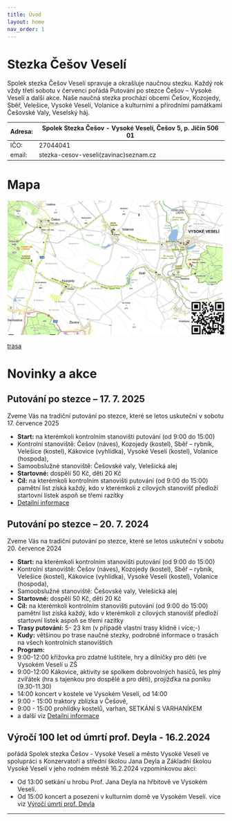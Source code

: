 ```yaml
---
title: Úvod
layout: home
nav_order: 1
---
```


# Stezka Češov Veselí

Spolek stezka Češov Veselí spravuje a okrašluje naučnou stezku. Každý rok vždy třetí sobotu v červenci pořádá Putování po stezce Češov – Vysoké Veselí a další akce. Naše naučná stezka prochází obcemi Češov, Kozojedy, Sběř, Velešice, Vysoké Veselí, Volanice a kulturními a přírodními památkami Češovské Valy, Veselský háj.

| Adresa:| Spolek Stezka Češov - Vysoké Veselí, Češov 5, p. Jičín 506 01|
|--|--|
| IČO:| 27044041|
| email: | stezka-cesov-veseli(zavinac)seznam.cz | 

# Mapa

![mapa](img/stezka-mapa.png)

[trasa](trasa.html)

# Novinky a akce


## Putování po stezce – 17. 7. 2025
Zveme Vás na tradiční putování po stezce, které se letos uskuteční v sobotu 17. července 2025
- **Start:** na kterémkoli kontrolním stanovišti putování (od 9:00 do 15:00)
- Kontrolní stanoviště: Češov (náves), Kozojedy (kostel), Sběř – rybník, Velešice (kostel), Kákovice (vyhlídka), Vysoké Veselí (kostel), Volanice (hospoda),
- Samoobslužné stanoviště: Češovské valy, Velešická alej
- **Startovné:** dospělí 50 Kč, děti 20 Kč
- **Cíl:**  na kterémkoli kontrolním stanovišti putování (od 9:00 do 15:00)
pamětní list získá každý, kdo v kterémkoli z cílových stanovišť předloží startovní lístek aspoň se třemi razítky
- [Detailní informace](putovani2025.html)
  
## Putování po stezce – 20. 7. 2024
Zveme Vás na tradiční putování po stezce, které se letos uskuteční v sobotu 20. července 2024
- **Start:** na kterémkoli kontrolním stanovišti putování (od 9:00 do 15:00)
- Kontrolní stanoviště: Češov (náves), Kozojedy (kostel), Sběř – rybník, Velešice (kostel), Kákovice (vyhlídka), Vysoké Veselí (kostel), Volanice (hospoda),
- Samoobslužné stanoviště: Češovské valy, Velešická alej
- **Startovné:** dospělí 50 Kč, děti 20 Kč
- **Cíl:**  na kterémkoli kontrolním stanovišti putování (od 9:00 do 15:00)
pamětní list získá každý, kdo v kterémkoli z cílových stanovišť předloží startovní lístek aspoň se třemi razítky
- **Trasy putování:** 5- 23 km (v případě vlastní trasy klidně i více;-)
- **Kudy:** většinou po trase naučné stezky, podrobné informace o trasách na všech kontrolních stanovištích
- **Program:**
- 9:00-12:00 křížovka pro zdatné luštitele, hry a dílničky pro děti (ve Vysokém Veselí u ZŠ
- 9:00-12:00 Kákovice, aktivity se spolkem dobrovolných hasičů, les plný zvířátek (hra s tajenkou pro dospělé a pro děti), projížďka na poníku (9.30-11.30)
- 14:00 koncert v kostele ve Vysokém Veselí, od 14:00
- 9:00 - 15:00 traktory zblízka v Češově,
- 9:00 - 15:00 prohlídky kostelů, varhan, SETKÁNÍ S VARHANÍKEM
- a další viz [Detailní informace](putovani2024.html)

## Výročí 100 let od úmrtí prof. Deyla - 16.2.2024
pořádá Spolek stezka Češov - Vysoké Veselí a město Vysoké Veselí ve spolupráci s Konzervatoří a střední školou Jana Deyla a Základní školou Vysoké Veselí v jeho rodném městě 16.2.2024 vzpomínkovou akci:
  * Od 13:00 setkání u hrobu Prof. Jana Deyla na hřbitově ve Vysokém Veselí.
  * Od 15:00 koncert a posezení v kulturním domě ve Vysokém Veselí.
více viz [Výročí úmrtí prof. Deyla](prof.deyl.html)
----

[^1]: [It can take up to 10 minutes for changes to your site to publish after you push the changes to GitHub](https://docs.github.com/en/pages/setting-up-a-github-pages-site-with-jekyll/creating-a-github-pages-site-with-jekyll#creating-your-site).

[Just the Docs]: https://just-the-docs.github.io/just-the-docs/

